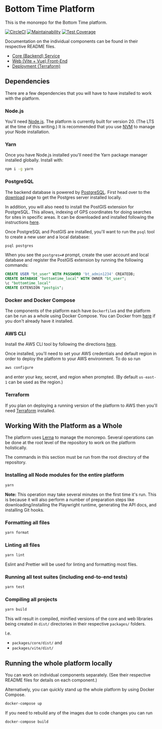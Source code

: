 # Bottom Time Platform

This is the monorepo for the Bottom Time platform.

[![CircleCI](https://dl.circleci.com/status-badge/img/gh/BottomTime/bottomtime-total/tree/master.svg?style=svg&circle-token=fcbae3dbe936da2e349f0f31929cfb2239ff2f29)](https://dl.circleci.com/status-badge/redirect/gh/BottomTime/bottomtime-total/tree/master)
[![Maintainability](https://api.codeclimate.com/v1/badges/6864b76f24d3ab0dc0e9/maintainability)](https://codeclimate.com/repos/644ace3578e41301035de81f/maintainability)
[![Test Coverage](https://api.codeclimate.com/v1/badges/6864b76f24d3ab0dc0e9/test_coverage)](https://codeclimate.com/repos/644ace3578e41301035de81f/test_coverage)

Documentation on the individual components can be found in their respective README files.

- [Core (Backend) Service](packages/service/README.md)
- [Web (Vite + Vue) Front-End](packages/vite/README.md)
- [Deployment (Terraform)](terraform/README.md)

## Dependencies

There are a few dependencies that you will have to have installed to work with the platform.

### Node.js

You'll need [Node.js](https://nodejs.org/en). The platform is currently built for version 20. (The LTS at the time of this writing.) It is recommended that you use [NVM](https://github.com/nvm-sh/nvm#readme) to manage your Node installation.

### Yarn

Once you have Node.js installed you'll need the Yarn package manager installed globally. Install with:

```bash
npm i -g yarn
```

### PostgreSQL

The backend database is powered by [PostgreSQL](https://www.postgresql.org/). First head over to the [download](https://www.postgresql.org/download/) page to get the Postgres server installed locally.

In addition, you will also need to install the PostGIS extension for PostgreSQL. This allows, indexing of GPS
coordinates for doing searches for sites in specific areas. It can be downloaded and installed following the instructions [here](https://postgis.net/documentation/getting_started/).

Once PostgreSQL and PostGIS are installed, you'll want to run the `psql` tool to create a new user and a local database:

```bash
psql postgres
```

When you see the `postgres=#` prompt, create the user account and local database and register the PostGIS extension by running the following commands:

```sql
CREATE USER "bt_user" WITH PASSWORD 'bt_admin1234' CREATEDB;
CREATE DATABASE "bottomtime_local" WITH OWNER "bt_user";
\c "bottomtime_local"
CREATE EXTENSION "postgis";
```

### Docker and Docker Compose

The components of the platform each have `Dockerfile`s and the platform can be run as a whole using Docker Compose. You can Docker from [here](https://docs.docker.com/get-docker/) if you don't already have it installed.

### AWS CLI

Install the AWS CLI tool by following the directions [here](https://docs.aws.amazon.com/cli/latest/userguide/getting-started-install.html).

Once installed, you'll need to set your AWS credentials and default region in order to deploy the platform to your AWS environment. To do so run

```bash
aws configure
```

and enter your key, secret, and region when prompted. (By default `us-east-1` can be used as the region.)

### Terraform

If you plan on deploying a running version of the platform to AWS then you'll need [Terraform](https://developer.hashicorp.com/terraform/tutorials/aws-get-started/install-cli) installed.

## Working With the Platform as a Whole

The platform uses [Lerna](https://lerna.js.org/) to manage the monorepo. Several operations can be done at the root level of the repository to work on the platform holistically.

The commands in this section must be run from the root directory of the repository.

### Installing all Node modules for the entire platform

```bash
yarn
```

**Note:** This operation may take several minutes on the first time it's run. This is because it will also perform a number of preparation steps like downloading/installing the Playwright runtime, generating the API docs, and installing Git hooks.

### Formatting all files

```bash
yarn format
```

### Linting all files

```bash
yarn lint
```

Eslint and Prettier will be used for linting and formatting most files.

### Running all test suites (including end-to-end tests)

```bash
yarn test
```

### Compiling all projects

```bash
yarn build
```

This will result in compiled, minified versions of the core and web libraries being created in `dist/` directories in their respective `packages/` folders.

I.e.

- `packages/core/dist/` and
- `packages/vite/dist/`

## Running the whole platform locally

You can work on individual components separately. (See their respective README files for details on each component.)

Alternatively, you can quickly stand up the whole platform by using Docker Compose.

```bash
docker-compose up
```

If you need to rebuild any of the images due to code changes you can run

```bash
docker-compose build
```

